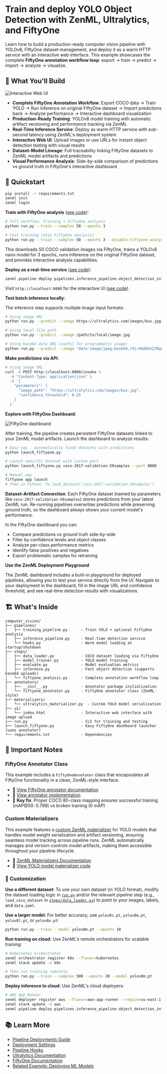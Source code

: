 # Train and deploy YOLO Object Detection with ZenML, Ultralytics, and FiftyOne

Learn how to build a production-ready computer vision pipeline with YOLOv8, FiftyOne dataset management, and deploy it as a warm HTTP service with an interactive web interface. This example showcases the complete **FiftyOne annotation workflow loop**: export → train → predict → import → analyze → visualize.

## 🎯 What You'll Build

![Interactive Web UI](assets/app.png)

- **Complete FiftyOne Annotation Workflow**: Export COCO data → Train YOLO → Run inference on original FiftyOne dataset → Import predictions back → Analyze performance → Interactive dashboard visualization
- **Production-Ready Training**: YOLOv8 model training with automatic artifact versioning and performance tracking via ZenML
- **Real-Time Inference Service**: Deploy as warm HTTP service with sub-second latency using ZenML's deployment system
- **Interactive Web UI**: Upload images or use URLs for instant object detection testing with visual results
- **Dataset-Model Lineage**: Full traceability linking FiftyOne datasets to ZenML model artifacts and predictions
- **Visual Performance Analysis**: Side-by-side comparison of predictions vs ground truth in FiftyOne's interactive dashboard

## 🏃 Quickstart

```bash
pip install -r requirements.txt
zenml init
zenml login
```

**Train with FiftyOne analysis** ([see code](pipelines/training_pipeline.py)):

```bash
# Full workflow: training + FiftyOne analysis
python run.py --train --samples 50 --epochs 3

# Fast training (skip FiftyOne analysis)
python run.py --train --samples 50 --epochs 3 --disable-fiftyone-analysis
```

This downloads 50 COCO validation images via FiftyOne, trains a YOLOv8 nano model for 3 epochs, runs inference on the original FiftyOne dataset, and provides interactive analysis capabilities.

**Deploy as a real-time service** ([see code](pipelines/inference_pipeline.py)):

```bash
zenml pipeline deploy pipelines.inference_pipeline.object_detection_inference_pipeline
```

Visit `http://localhost:8000` for the interactive UI ([see code](ui/index.html)).

**Test batch inference locally**:

The inference step supports multiple image input formats:

```bash
# Using image URL
python run.py --predict --image https://ultralytics.com/images/bus.jpg

# Using local file path
python run.py --predict --image /path/to/local/image.jpg

# Using base64 data URI (useful for programmatic usage)
python run.py --predict --image "data:image/jpeg;base64,/9j/4AAQSkZJRgABAQEA..."
```

**Make predictions via API**:

```bash
# Using image URL
curl -X POST http://localhost:8000/invoke \
  -H "Content-Type: application/json" \
  -d '{
    "parameters": {
      "image_path": "https://ultralytics.com/images/bus.jpg",
      "confidence_threshold": 0.25
    }
  }'
```

**Explore with FiftyOne Dashboard**:

![FiftyOne dashboard](assets/fiftyone_dashboard.png)

After training, the pipeline creates persistent FiftyOne datasets linked to your ZenML model artifacts. Launch the dashboard to analyze results:

```bash
# Easy way - automatically finds datasets with predictions
python launch_fiftyone.py

# Launch specific dataset with custom port
python launch_fiftyone.py coco-2017-validation-50samples --port 8080

# Manual way
fiftyone app launch
# Then in Python: fo.load_dataset('coco-2017-validation-50samples')
```

**Dataset-Artifact Connection**: Each FiftyOne dataset (named by parameters like `coco-2017-validation-50samples`) stores predictions from your latest ZenML run. Re-running pipelines overwrites predictions while preserving ground truth, so the dashboard always shows your current model's performance.

In the FiftyOne dashboard you can:
- Compare predictions vs ground truth side-by-side
- Filter by confidence levels and object classes
- Analyze per-class performance metrics
- Identify false positives and negatives
- Export problematic samples for retraining

**Use the ZenML Deployment Playground**

The ZenML dashboard includes a built-in playground for deployed pipelines, allowing you to test your service directly from the UI. Navigate to your deployment in the dashboard, fill in the image URL and confidence threshold, and see real-time detection results with visualizations.

## 🏗️ What's Inside

```
computer_vision/
├── pipelines/
│   ├── training_pipeline.py      - Train YOLO + optional FiftyOne analysis
│   ├── inference_pipeline.py     - Real-time detection service
│   └── hooks.py                  - Warm model loading at startup/shutdown
├── steps/
│   ├── data_loader.py            - COCO dataset loading via FiftyOne
│   ├── model_trainer.py          - YOLO model training
│   ├── evaluate.py               - Model evaluation metrics
│   ├── inference.py              - Fast object detection (supports base64 uploads)
│   └── fiftyone_analysis.py      - Complete annotation workflow loop
├── annotators/
│   ├── __init__.py               - Annotator package initialization
│   └── fiftyone_annotator.py     - FiftyOne annotator class (ZenML-style)
├── materializers/
│   └── ultralytics_materializer.py  - Custom YOLO model serialization
├── ui/
│   └── index.html                - Interactive web interface with image upload
├── run.py                        - CLI for training and testing
├── launch_fiftyone.py            - Easy FiftyOne dashboard launcher (uses annotator)
└── requirements.txt              - Dependencies
```

## 🔑 Important Notes

### **FiftyOne Annotator Class**

This example includes a `FiftyOneAnnotator` class that encapsulates all FiftyOne functionality in a clean, ZenML-style interface.

- 📄 [View FiftyOne annotator documentation](./annotators/README.md)
- 🔧 [View annotator implementation](./annotators/fiftyone_annotator.py)
- 🎯 **Key fix**: Proper COCO 80-class mapping ensures successful training (mAP@50: 0.799) vs broken training (0 mAP)

### **Custom Materializers**

This example features a [custom ZenML materializer](https://docs.zenml.io/how-to/types-and-materializers/materializers) for YOLO models that handles model weight serialization and artifact versioning, ensuring seamless model tracking across pipeline runs. ZenML automatically manages and version-controls model artifacts, making them accessible throughout your pipeline lifecycle.

- 📖 [ZenML Materializers Documentation](https://docs.zenml.io/concepts/artifacts/materializers)
- 📄 [View YOLO model materializer code](./materializers/ultralytics_materializer.py)

### 🎨 Customization

**Use a different dataset**: To use your own dataset (in YOLO format), modify the dataset loading logic in [`run.py`](./run.py) and/or the relevant pipeline step (e.g., `load_coco_dataset` in [`steps/data_loader.py`](./steps/data_loader.py)) to point to your images, labels, and `data.yaml`.

**Use a larger model**: For better accuracy, use `yolov8s.pt`, `yolov8m.pt`, `yolov8l.pt`, or `yolov8x.pt`:

```bash
python run.py --train --model yolov8m.pt --epochs 10
```

**Run training on cloud**: Use ZenML's remote orchestrators for scalable training:

```bash
# Kubernetes orchestrator
zenml orchestrator register k8s --flavor=kubernetes
zenml stack update -o k8s

# Then run training remotely
python run.py --train --samples 500 --epochs 20 --model yolov8m.pt
```

**Deploy inference to cloud**: Use ZenML's cloud deployers:

```bash
# AWS App Runner
zenml deployer register aws --flavor=aws-app-runner --region=us-east-1
zenml stack update -d aws
zenml pipeline deploy pipelines.inference_pipeline.object_detection_inference_pipeline
```

## 📚 Learn More

- [Pipeline Deployments Guide](https://docs.zenml.io/how-to/deployment/deployment)
- [Deployment Settings](https://docs.zenml.io/how-to/deployment/deployment_settings)
- [Pipeline Hooks](https://docs.zenml.io/how-to/steps-pipelines/advanced_features#pipeline-and-step-hooks)
- [Ultralytics Documentation](https://docs.ultralytics.com/)
- [FiftyOne Documentation](https://docs.voxel51.com/)
- [Related Example: Deploying ML Models](../deploying_ml_model/README.md)
